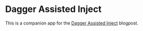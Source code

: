 # Dagger Assisted Inject

This is a companion app for the [Dagger Assisted Inject](https://proandroiddev.com/dagger-assisted-injection-2002885b3cba) blogpost.
